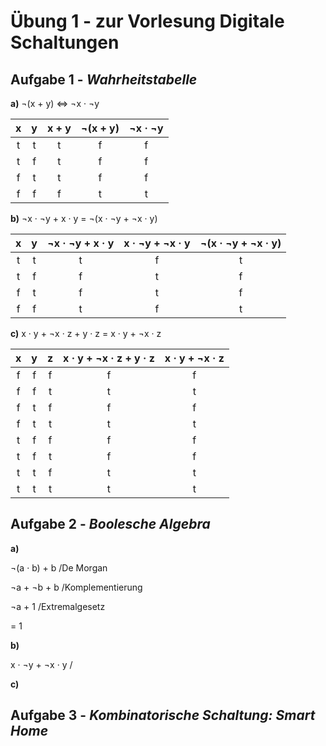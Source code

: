 # Übung 1 - zur Vorlesung Digitale Schaltungen

## Aufgabe 1 - *Wahrheitstabelle*

**a)** ¬(x + y) ⇔ ¬x · ¬y

| x  	| y  	| x + y | ¬(x + y) | ¬x · ¬y |
|:-----:|:-----:|:-----:|:--------:|:-------:|
| t  	| t  	| t     | f 	   | f 	     |
| t  	| f  	| t 	| f 	   | f 	     |
| f  	| t  	| t 	| f 	   | f 	     |
| f  	| f  	| f 	| t 	   | t 	     |


**b)** ¬x · ¬y + x · y = ¬(x · ¬y + ¬x · y)

| x  	| y  	| ¬x · ¬y + x · y | x · ¬y + ¬x · y | ¬(x · ¬y + ¬x · y) |
|:-----:|:-----:|:---------------:|:---------------:|:------------------:|
| t  	| t  	| t               | f 	            | t 	             |
| t  	| f  	| f 	          | t 	            | f 	             |
| f  	| t  	| f 	          | t 	            | f 	             |
| f  	| f  	| t 	          | f 	            | t 	             |

**c)** x · y + ¬x · z + y · z = x · y + ¬x · z

| x  	| y  	| z  	| x · y + ¬x · z + y · z | x · y + ¬x · z |
|:-----:|:-----:|:-----:|:----------------------:|:--------------:|
| f  	| f  	| f     | f 	                 | f 	          |
| f  	| f  	| t     | t 	                 | t 	          |
| f  	| t  	| f 	| f 	                 | f 	          |
| f  	| t  	| t     | t 	                 | t 	          |
| t  	| f  	| f     | f 	                 | f 	          |
| t  	| f  	| t     | f 	                 | f 	          |
| t  	| t  	| f     | t 	                 | t 	          |
| t  	| t  	| t     | t 	                 | t 	          |

## Aufgabe 2 - *Boolesche Algebra*

**a)**

 ¬(a · b) + b  /De Morgan

 ¬a + ¬b + b   /Komplementierung

 ¬a + 1        /Extremalgesetz

 = 1

**b)**

x · ¬y + ¬x · y     /

**c)**

## Aufgabe 3 - *Kombinatorische Schaltung: Smart Home*

